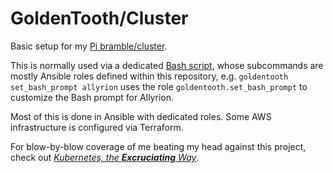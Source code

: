 # GoldenTooth/Cluster

Basic setup for my [Pi bramble/cluster](https://github.com/goldentooth/).

This is normally used via a dedicated [Bash script](https://github.com/goldentooth/bash),
whose subcommands are mostly Ansible roles defined within this repository, e.g.
`goldentooth set_bash_prompt allyrion` uses the role `goldentooth.set_bash_prompt`
to customize the Bash prompt for Allyrion.

Most of this is done in Ansible with dedicated roles. Some AWS infrastructure is configured via Terraform.

For blow-by-blow coverage of me beating my head against this project, check out [_Kubernetes, the **Excruciating** Way_](https://goldentooth.github.io/kubernetes-the-excruciating-way/).
